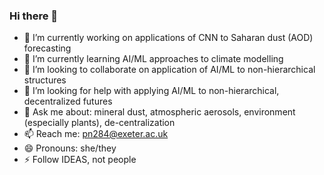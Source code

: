 ### Hi there 👋


- 🔭 I’m currently working on applications of CNN to Saharan dust (AOD) forecasting 
- 🌱 I’m currently learning AI/ML approaches to climate modelling
- 👯 I’m looking to collaborate on application of AI/ML to non-hierarchical structures
- 🤔 I’m looking for help with applying AI/ML to non-hierarchical, decentralized futures
- 💬 Ask me about: mineral dust, atmospheric aerosols, environment (especially plants), de-centralization 
- 📫 Reach me: pn284@exeter.ac.uk
- 😄 Pronouns: she/they
- ⚡ Follow IDEAS, not people

